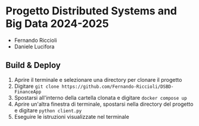 # Progetto Distributed Systems and Big Data 2024-2025
- Fernando Riccioli
- Daniele Lucifora

## Build & Deploy
1. Aprire il terminale e selezionare una directory per clonare il progetto
2. Digitare `git clone https://github.com/Fernando-Riccioli/DSBD-FinanceApp`
3. Spostarsi all'interno della cartella clonata e digitare `docker compose up`
4. Aprire un'altra finestra di terminale, spostarsi nella directory del progetto e digitare `python client.py`
5. Eseguire le istruzioni visualizzate nel terminale